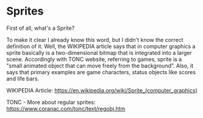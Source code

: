 # Sprites

First of all, what's a Sprite? 

To make it clear I already know this word, but I didn't know the correct definition of it.
Well, the WIKIPEDIA article says that in computer graphics a sprite basically is a two-dimensional bitmap
that is integrated into a larger scene.
Accordingly with TONC website, referring to games, sprite is a "small animated object that can move freely from the background”.
Also, it says that primary examples are game characters, status objects like scores and life bars.

WIKIPEDIA Article: https://en.wikipedia.org/wiki/Sprite_(computer_graphics)

TONC - More about regular sprites: https://www.coranac.com/tonc/text/regobj.htm

